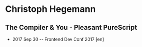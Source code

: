 # Christoph Hegemann

## The Compiler &amp; You - Pleasant PureScript
- 2017 Sep 30 -- Frontend Dev Conf 2017 [en]   
